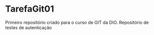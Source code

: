 # TarefaGit01
Primeiro repositório criado para o curso de GIT da DIO. Repositório de testes de autenticação
